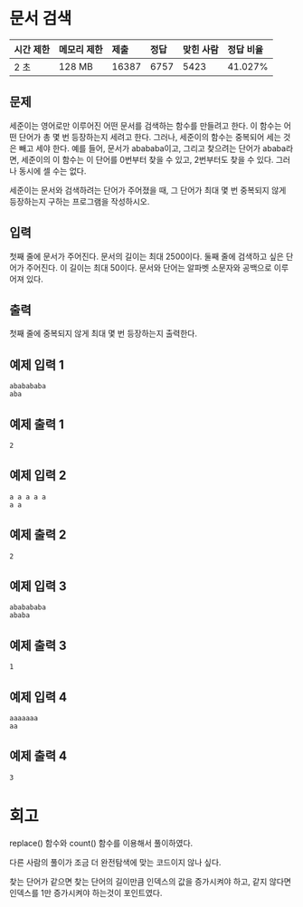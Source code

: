 # 문서 검색

| 시간 제한 | 메모리 제한 | 제출  | 정답 | 맞힌 사람 | 정답 비율 |
| :-------- | :---------- | :---- | :--- | :-------- | :-------- |
| 2 초      | 128 MB      | 16387 | 6757 | 5423      | 41.027%   |

## 문제

세준이는 영어로만 이루어진 어떤 문서를 검색하는 함수를 만들려고 한다. 이 함수는 어떤 단어가 총 몇 번 등장하는지 세려고 한다. 그러나, 세준이의 함수는 중복되어 세는 것은 빼고 세야 한다. 예를 들어, 문서가 abababa이고, 그리고 찾으려는 단어가 ababa라면, 세준이의 이 함수는 이 단어를 0번부터 찾을 수 있고, 2번부터도 찾을 수 있다. 그러나 동시에 셀 수는 없다.

세준이는 문서와 검색하려는 단어가 주어졌을 때, 그 단어가 최대 몇 번 중복되지 않게 등장하는지 구하는 프로그램을 작성하시오.

## 입력

첫째 줄에 문서가 주어진다. 문서의 길이는 최대 2500이다. 둘째 줄에 검색하고 싶은 단어가 주어진다. 이 길이는 최대 50이다. 문서와 단어는 알파벳 소문자와 공백으로 이루어져 있다.

## 출력

첫째 줄에 중복되지 않게 최대 몇 번 등장하는지 출력한다.

## 예제 입력 1 

```
ababababa
aba
```

## 예제 출력 1 

```
2
```

## 예제 입력 2 

```
a a a a a
a a
```

## 예제 출력 2 

```
2
```

## 예제 입력 3 

```
ababababa
ababa
```

## 예제 출력 3 

```
1
```

## 예제 입력 4 

```
aaaaaaa
aa
```

## 예제 출력 4 

```
3
```

# 회고

replace() 함수와 count() 함수를 이용해서 풀이하였다.

다른 사람의 풀이가 조금 더 완전탐색에 맞는 코드이지 않나 싶다.

찾는 단어가 같으면 찾는 단어의 길이만큼 인덱스의 값을 증가시켜야 하고, 같지 않다면 인덱스를 1만 증가시켜야 하는것이 포인트였다.